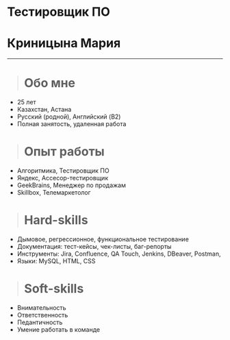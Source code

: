 # Тестировщик ПО 
# Криницына Мария
---
># Обо мне

+ 25 лет
+ Казахстан, Астана
+ Русский (родной), Английский (B2)
+ Полная занятость, удаленная работа

># Опыт работы

- Алгоритмика, Тестировщик ПО
- Яндекс, Ассесор-тестировщик
- GeekBrains, Менеджер по продажам
- Skillbox, Телемаркетолог

># Hard-skills

+ Дымовое, регрессионное, функциональное тестирование
+ Документация: тест-кейсы, чек-листы, баг-репорты
+ Инструменты: Jira, Confluence, QA Touch, Jenkins, DBeaver, Postman, 
+ Языки: MySQL, HTML, CSS

># Soft-skills

+ Внимательность
+ Ответственность
+ Педантичность
+ Умение работать в команде
